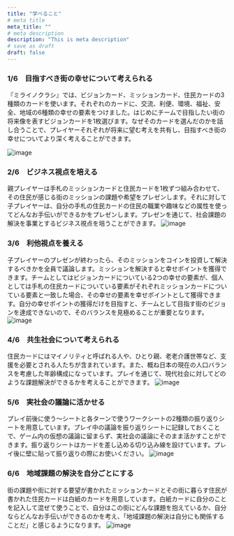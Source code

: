 ```yaml
---
title: "学べること"
# meta title
meta_title: ""
# meta description
description: "This is meta description"
# save as draft
draft: false
---
```


### 1/6　目指すべき街の幸せについて考えられる
『ミライノクラシ』では、ビジョンカード、ミッションカード、住民カードの3種類のカードを使います。それぞれのカードに、交流、利便、環境、福祉、安全、地域の6種類の幸せの要素をつけました。はじめにチームで目指したい街の将来像を表すビジョンカードを1枚選びます。なぜそのカードを選んだのかを話し合うことで、プレイヤーそれぞれが将来に望む考えを共有し、目指すべき街の幸せについてより深く考えることができます。

![image](/images/insert-image-learn-1.png)

### 2/6　ビジネス視点を培える
親プレイヤーは手札のミッションカードと住民カードを1枚ずつ組み合わせて、その住民が感じる街のミッションの課題や希望をプレゼンします。それに対して子プレイヤーは、自分の手札の住民カードの住民の職業や趣味などの属性を使ってどんなお手伝いができるかをプレゼンします。プレゼンを通じて、社会課題の解決を事業とするビジネス視点を培うことができます。
![image](/images/insert-image_what-to-learn-2-min.png)

### 3/6　利他視点を養える
子プレイヤーのプレゼンが終わったら、そのミッションをコインを投資して解決するべきかを全員で議論します。ミッションを解決すると幸せポイントを獲得できます。チームとしてはビジョンカードについている2つの幸せの要素が、個人としては手札の住民カードについている要素がそれぞれミッションカードについている要素と一致した場合、その幸せの要素を幸せポイントとして獲得できます。自分の幸せポイントの獲得だけを目指すと、チームとして目指す街のビジョンを達成できないので、そのバランスを見極めることが重要となります。
![image](/images/insert-image_what-to-learn-3-min.png)

### 4/6　共生社会について考えられる
住民カードにはマイノリティと呼ばれる人や、ひとり親、老老介護世帯など、支援を必要とされる人たちが含まれています。また、概ね日本の現在の人口バランスを考慮した年齢構成になっています。プレイを通じて、現代社会に対してどのような課題解決ができるかを考えることができます。
![image](/imagesinsert-image_what-to-learn-4-min.png)

### 5/6　実社会の議論に活かせる
プレイ前後に使う〜シートと各ターンで使うワークシートの2種類の振り返りシートを用意しています。プレイ中の議論を振り返りシートに記録しておくことで、ゲーム内の仮想の議論に留まらず、実社会の議論にそのまま活かすことができます。振り返りシートはカードを差し込める切り込み線を設けています。プレイ後に壁に貼って振り返りの際にお使いください。
![image](/images/insert-image_what-to-learn-5-min.png)

### 6/6　地域課題の解決を自分ごとにする
街の課題や街に対する要望が書かれたミッションカードとその街に暮らす住民が書かれた住民カードは白紙のカードを用意しています。白紙カードに自分のことを記入して混ぜて使うことで、自分はこの街にどんな課題を抱えているか、自分ならどんなお手伝いができるのかを考え、「地域課題の解決は自分にも関係することだ」と感じるようになります。
![image](/images/insert-image_what-to-learn--min.png)